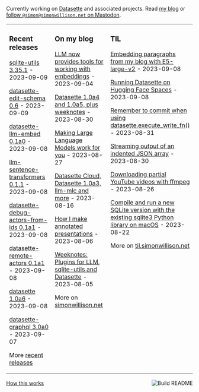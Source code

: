 Currently working on [Datasette](https://datasette.io/) and associated projects. Read [my blog](https://simonwillison.net/) or <a href="https://fedi.simonwillison.net/@simon">follow `@simon@simonwillison.net` on Mastodon</a>.

<table><tr><td valign="top" width="33%">

### Recent releases
<!-- recent_releases starts -->
[sqlite-utils 3.35.1](https://github.com/simonw/sqlite-utils/releases/tag/3.35.1) - 2023-09-09

[datasette-edit-schema 0.6](https://github.com/simonw/datasette-edit-schema/releases/tag/0.6) - 2023-09-09

[datasette-llm-embed 0.1a0](https://github.com/simonw/datasette-llm-embed/releases/tag/0.1a0) - 2023-09-08

[llm-sentence-transformers 0.1.1](https://github.com/simonw/llm-sentence-transformers/releases/tag/0.1.1) - 2023-09-08

[datasette-debug-actors-from-ids 0.1a1](https://github.com/datasette/datasette-debug-actors-from-ids/releases/tag/0.1a1) - 2023-09-08

[datasette-remote-actors 0.1a1](https://github.com/datasette/datasette-remote-actors/releases/tag/0.1a1) - 2023-09-08

[datasette 1.0a6](https://github.com/simonw/datasette/releases/tag/1.0a6) - 2023-09-08

[datasette-graphql 3.0a0](https://github.com/simonw/datasette-graphql/releases/tag/3.0a0) - 2023-09-07
<!-- recent_releases ends -->
More [recent releases](https://github.com/simonw/simonw/blob/main/releases.md)
</td><td valign="top" width="34%">

### On my blog
<!-- blog starts -->
[LLM now provides tools for working with embeddings](http://simonwillison.net/2023/Sep/4/llm-embeddings/) - 2023-09-04

[Datasette 1.0a4 and 1.0a5, plus weeknotes](http://simonwillison.net/2023/Aug/30/datasette-plus-weeknotes/) - 2023-08-30

[Making Large Language Models work for you](http://simonwillison.net/2023/Aug/27/wordcamp-llms/) - 2023-08-27

[Datasette Cloud, Datasette 1.0a3, llm-mlc and more](http://simonwillison.net/2023/Aug/16/datasette-cloud-weeknotes/) - 2023-08-16

[How I make annotated presentations](http://simonwillison.net/2023/Aug/6/annotated-presentations/) - 2023-08-06

[Weeknotes: Plugins for LLM, sqlite-utils and Datasette](http://simonwillison.net/2023/Aug/5/weeknotes-plugins/) - 2023-08-05
<!-- blog ends -->
More on [simonwillison.net](https://simonwillison.net/)
</td><td valign="top" width="33%">

### TIL
<!-- tils starts -->
[Embedding paragraphs from my blog with E5-large-v2](https://til.simonwillison.net/llms/embed-paragraphs) - 2023-09-08

[Running Datasette on Hugging Face Spaces](https://til.simonwillison.net/datasette/hugging-face-spaces) - 2023-09-08

[Remember to commit when using datasette.execute\_write\_fn()](https://til.simonwillison.net/datasette/remember-to-commit) - 2023-08-31

[Streaming output of an indented JSON array](https://til.simonwillison.net/json/streaming-indented-json-array) - 2023-08-30

[Downloading partial YouTube videos with ffmpeg](https://til.simonwillison.net/macos/downloading-partial-youtube-videos) - 2023-08-26

[Compile and run a new SQLite version with the existing sqlite3 Python library on macOS](https://til.simonwillison.net/sqlite/sqlite-version-macos-python) - 2023-08-22
<!-- tils ends -->
More on [til.simonwillison.net](https://til.simonwillison.net/)
</td></tr></table>

<a href="https://github.com/simonw/simonw/actions"><img src="https://github.com/simonw/simonw/workflows/Build%20README/badge.svg" align="right" alt="Build README"></a> <a href="https://simonwillison.net/2020/Jul/10/self-updating-profile-readme/">How this works</a>
